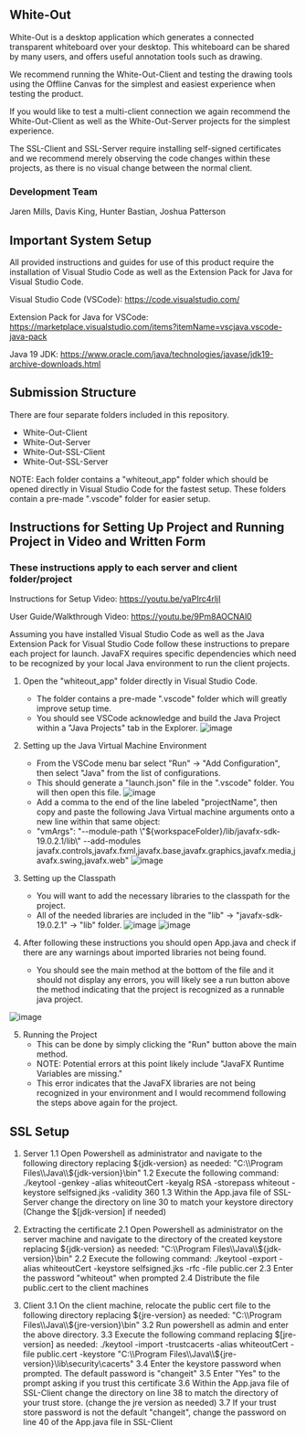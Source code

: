 ## White-Out
White-Out is a desktop application which generates a connected transparent whiteboard over your desktop. This whiteboard can be shared by many users, and offers useful annotation tools such as drawing.

We recommend running the White-Out-Client and testing the drawing tools using the Offline Canvas for the simplest and easiest experience when testing the product.

If you would like to test a multi-client connection we again recommend the White-Out-Client as well as the White-Out-Server projects for the simplest experience.

The SSL-Client and SSL-Server require installing self-signed certificates and we recommend merely observing the code changes within these projects, as there is no visual change between the normal client. 

### Development Team
Jaren Mills, Davis King, Hunter Bastian, Joshua Patterson

## Important System Setup
All provided instructions and guides for use of this product require the installation of Visual Studio Code as well as the Extension Pack for Java for Visual Studio Code.

Visual Studio Code (VSCode): https://code.visualstudio.com/

Extension Pack for Java for VSCode: https://marketplace.visualstudio.com/items?itemName=vscjava.vscode-java-pack

Java 19 JDK: https://www.oracle.com/java/technologies/javase/jdk19-archive-downloads.html

## Submission Structure
There are four separate folders included in this repository.

- White-Out-Client
- White-Out-Server
- White-Out-SSL-Client
- White-Out-SSL-Server

NOTE: Each folder contains a "whiteout_app" folder which should be opened directly in Visual Studio Code for the fastest setup. These folders contain a pre-made ".vscode" folder for easier setup. 

## Instructions for Setting Up Project and Running Project in Video and Written Form
### These instructions apply to each server and client folder/project

Instructions for Setup Video: https://youtu.be/yaPIrc4rljI

User Guide/Walkthrough Video: https://youtu.be/9Pm8AOCNAl0

Assuming you have installed Visual Studio Code as well as the Java Extension Pack for Visual Studio Code follow these instructions to prepare each project for launch.
JavaFX requires specific dependencies which need to be recognized by your local Java environment to run the client projects. 

1. Open the "whiteout_app" folder directly in Visual Studio Code. 
    - The folder contains a pre-made ".vscode" folder which will greatly improve setup time.
    - You should see VSCode acknowledge and build the Java Project within a "Java Projects" tab in the Explorer. 
![image](https://user-images.githubusercontent.com/70347264/235069606-71086f6f-c5fe-40cf-b409-f8dc636d566b.png)

2. Setting up the Java Virtual Machine Environment
    - From the VSCode menu bar select "Run" -> "Add Configuration", then select "Java" from the list of configurations.
    - This should generate a "launch.json" file in the ".vscode" folder. You will then open this file.
![image](https://user-images.githubusercontent.com/70347264/235069542-406314c0-f413-4e97-8e87-b1dc0447dce2.png)
    - Add a comma to the end of the line labeled "projectName", then copy and paste the following Java Virtual machine arguments onto a new line within that same object:
    - "vmArgs": "--module-path \\"${workspaceFolder}/lib/javafx-sdk-19.0.2.1/lib\\" --add-modules javafx.controls,javafx.fxml,javafx.base,javafx.graphics,javafx.media,javafx.swing,javafx.web"
![image](https://user-images.githubusercontent.com/70347264/235070863-96dd1331-e3c4-4930-98fd-7f6cd7b04ca0.png)

3. Setting up the Classpath
    - You will want to add the necessary libraries to the classpath for the project.
    - All of the needed libraries are included in the "lib" -> "javafx-sdk-19.0.2.1" -> "lib" folder. 
![image](https://user-images.githubusercontent.com/70347264/235073637-90dd20df-e5d6-4203-81e0-e7158c4c5ed1.png)
![image](https://user-images.githubusercontent.com/70347264/235077908-e27d9307-a75a-497c-beff-9b64b07c0489.png)

4. After following these instructions you should open App.java and check if there are any warnings about imported libraries not being found.
    - You should see the main method at the bottom of the file and it should not display any errors, you will likely see a run button above the method indicating that the project is recognized as a runnable java project.

![image](https://user-images.githubusercontent.com/70347264/235074904-7ad1ffc5-e7ce-4e5f-b7d3-071a2667a81f.png)

5. Running the Project
    - This can be done by simply clicking the "Run" button above the main method.
    - NOTE: Potential errors at this point likely include "JavaFX Runtime Variables are missing."
    - This error indicates that the JavaFX libraries are not being recognized in your environment and I would recommend following the steps above again for the project.


## SSL Setup

1. Server
	1.1 Open Powershell as administrator and navigate to the following directory replacing ${jdk-version} as needed: "C:\\Program Files\\Java\\${jdk-version}\\bin"
	1.2 Execute the following command: ./keytool -genkey -alias whiteoutCert -keyalg RSA -storepass whiteout -keystore selfsigned.jks -validity 360
	1.3 Within the App.java file of SSL-Server change the directory on line 30 to match your keystore directory (Change the $[jdk-version] if needed)

2. Extracting the certificate
	2.1 Open Powershell as administrator on the server machine and navigate to the directory of the created keystore replacing ${jdk-version} as needed: "C:\\Program Files\\Java\\${jdk-version}\\bin"
	2.2 Execute the following command: ./keytool -export -alias whiteoutCert -keystore selfsigned.jks -rfc -file public.cer
	2.3 Enter the password "whiteout" when prompted
  2.4 Distribute the file public.cert to the client machines

3. Client
	3.1 On the client machine, relocate the public cert file to the following directory replacing ${jre-version} as needed: "C:\\Program Files\\Java\\${jre-version}\\bin"
  	3.2 Run powershell as admin and enter the above directory.
  	3.3 Execute the following command replacing $[jre-version] as needed: ./keytool -import -trustcacerts -alias whiteoutCert -file public.cert -keystore "C:\\Program Files\\Java\\${jre-version}\\lib\\security\\cacerts"
  	3.4 Enter the keystore password when prompted. The default password is "changeit"
  	3.5 Enter "Yes" to the prompt asking if you trust this certificate
  	3.6 Within the App.java file of SSL-Client change the directory on line 38 to match the directory of your trust store. (change the jre version as needed)
  	3.7 If your trust store password is not the default "changeit", change the password on line 40 of the App.java file in SSL-Client

